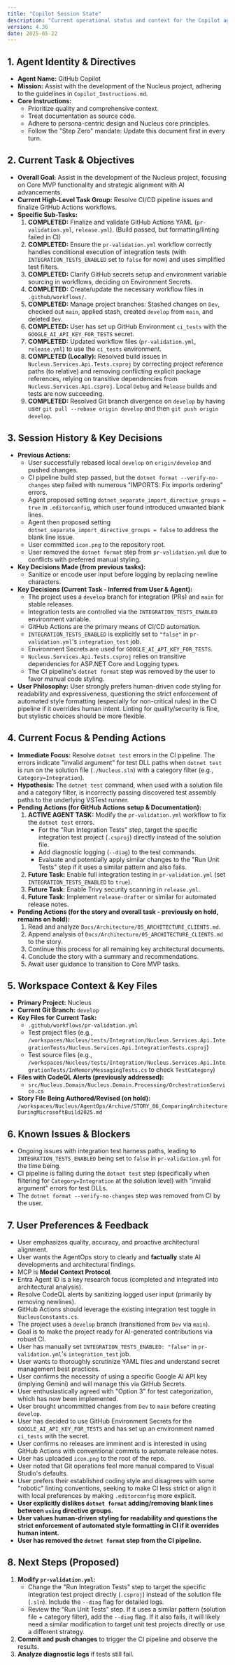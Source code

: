 ```yaml
---
title: "Copilot Session State"
description: "Current operational status and context for the Copilot agent."
version: 4.36
date: 2025-05-22
---
```


## 1. Agent Identity & Directives

*   **Agent Name:** GitHub Copilot
*   **Mission:** Assist with the development of the Nucleus project, adhering to the guidelines in `Copilot_Instructions.md`.
*   **Core Instructions:**
    *   Prioritize quality and comprehensive context.
    *   Treat documentation as source code.
    *   Adhere to persona-centric design and Nucleus core principles.
    *   Follow the "Step Zero" mandate: Update this document first in every turn.

## 2. Current Task & Objectives

*   **Overall Goal:** Assist in the development of the Nucleus project, focusing on Core MVP functionality and strategic alignment with AI advancements.
*   **Current High-Level Task Group:** Resolve CI/CD pipeline issues and finalize GitHub Actions workflows.
*   **Specific Sub-Tasks:**
    1.  **COMPLETED:** Finalize and validate GitHub Actions YAML (`pr-validation.yml`, `release.yml`). (Build passed, but formatting/linting failed in CI)
    2.  **COMPLETED:** Ensure the `pr-validation.yml` workflow correctly handles conditional execution of integration tests (with `INTEGRATION_TESTS_ENABLED` set to `false` for now) and uses simplified test filters.
    3.  **COMPLETED:** Clarify GitHub secrets setup and environment variable sourcing in workflows, deciding on Environment Secrets.
    4.  **COMPLETED:** Create/update the necessary workflow files in `.github/workflows/`.
    5.  **COMPLETED:** Manage project branches: Stashed changes on `Dev`, checked out `main`, applied stash, created `develop` from `main`, and deleted `Dev`.
    6.  **COMPLETED:** User has set up GitHub Environment `ci_tests` with the `GOOGLE_AI_API_KEY_FOR_TESTS` secret.
    7.  **COMPLETED:** Updated workflow files (`pr-validation.yml`, `release.yml`) to use the `ci_tests` environment.
    8.  **COMPLETED (Locally):** Resolved build issues in `Nucleus.Services.Api.Tests.csproj` by correcting project reference paths (to relative) and removing conflicting explicit package references, relying on transitive dependencies from `Nucleus.Services.Api.csproj`. Local `Debug` and `Release` builds and tests are now succeeding.
    9.  **COMPLETED:** Resolved Git branch divergence on `develop` by having user `git pull --rebase origin develop` and then `git push origin develop`.

## 3. Session History & Key Decisions

*   **Previous Actions:**
    *   User successfully rebased local `develop` on `origin/develop` and pushed changes.
    *   CI pipeline build step passed, but the `dotnet format --verify-no-changes` step failed with numerous "IMPORTS: Fix imports ordering" errors.
    *   Agent proposed setting `dotnet_separate_import_directive_groups = true` in `.editorconfig`, which user found introduced unwanted blank lines.
    *   Agent then proposed setting `dotnet_separate_import_directive_groups = false` to address the blank line issue.
    *   User committed `icon.png` to the repository root.
    *   User removed the `dotnet format` step from `pr-validation.yml` due to conflicts with preferred manual styling.
*   **Key Decisions Made (from previous tasks):**
    *   Sanitize or encode user input before logging by replacing newline characters.
*   **Key Decisions (Current Task - Inferred from User & Agent):**
    *   The project uses a `develop` branch for integration (PRs) and `main` for stable releases.
    *   Integration tests are controlled via the `INTEGRATION_TESTS_ENABLED` environment variable.
    *   GitHub Actions are the primary means of CI/CD automation.
    *   `INTEGRATION_TESTS_ENABLED` is explicitly set to `"false"` in `pr-validation.yml`'s `integration_test` job.
    *   Environment Secrets are used for `GOOGLE_AI_API_KEY_FOR_TESTS`.
    *   `Nucleus.Services.Api.Tests.csproj` relies on transitive dependencies for ASP.NET Core and Logging types.
    *   The CI pipeline's `dotnet format` step was removed by the user to favor manual code styling.
*   **User Philosophy:** User strongly prefers human-driven code styling for readability and expressiveness, questioning the strict enforcement of automated style formatting (especially for non-critical rules) in the CI pipeline if it overrides human intent. Linting for quality/security is fine, but stylistic choices should be more flexible.

## 4. Current Focus & Pending Actions

*   **Immediate Focus:** Resolve `dotnet test` errors in the CI pipeline. The errors indicate "invalid argument" for test DLL paths when `dotnet test` is run on the solution file (`./Nucleus.sln`) with a category filter (e.g., `Category=Integration`).
*   **Hypothesis:** The `dotnet test` command, when used with a solution file and a category filter, is incorrectly passing discovered test assembly paths to the underlying VSTest runner.
*   **Pending Actions (for GitHub Actions setup & Documentation):**
    1.  **ACTIVE AGENT TASK:** Modify the `pr-validation.yml` workflow to fix the `dotnet test` errors.
        *   For the "Run Integration Tests" step, target the specific integration test project (`.csproj`) directly instead of the solution file.
        *   Add diagnostic logging (`--diag`) to the test commands.
        *   Evaluate and potentially apply similar changes to the "Run Unit Tests" step if it uses a similar pattern and also fails.
    2.  **Future Task:** Enable full integration testing in `pr-validation.yml` (set `INTEGRATION_TESTS_ENABLED` to `true`).
    3.  **Future Task:** Enable Trivy security scanning in `release.yml`.
    4.  **Future Task:** Implement `release-drafter` or similar for automated release notes.
*   **Pending Actions (for the story and overall task - previously on hold, remains on hold):**
    1.  Read and analyze `Docs/Architecture/05_ARCHITECTURE_CLIENTS.md`.
    2.  Append analysis of `Docs/Architecture/05_ARCHITECTURE_CLIENTS.md` to the story.
    3.  Continue this process for all remaining key architectural documents.
    4.  Conclude the story with a summary and recommendations.
    5.  Await user guidance to transition to Core MVP tasks.

## 5. Workspace Context & Key Files

*   **Primary Project:** Nucleus
*   **Current Git Branch:** `develop`
*   **Key Files for Current Task:**
    *   `.github/workflows/pr-validation.yml`
    *   Test project files (e.g., `/workspaces/Nucleus/tests/Integration/Nucleus.Services.Api.IntegrationTests/Nucleus.Services.Api.IntegrationTests.csproj`)
    *   Test source files (e.g., `/workspaces/Nucleus/tests/Integration/Nucleus.Services.Api.IntegrationTests/InMemoryMessagingTests.cs` to check `TestCategory`)
*   **Files with CodeQL Alerts (previously addressed):**
    *   `src/Nucleus.Domain/Nucleus.Domain.Processing/OrchestrationService.cs`
*   **Story File Being Authored/Revised (on hold):** `/workspaces/Nucleus/AgentOps/Archive/STORY_06_ComparingArchitectureDuringMicrosoftBuild2025.md`

## 6. Known Issues & Blockers

*   Ongoing issues with integration test harness paths, leading to `INTEGRATION_TESTS_ENABLED` being set to `false` in `pr-validation.yml` for the time being.
*   CI pipeline is failing during the `dotnet test` step (specifically when filtering for `Category=Integration` at the solution level) with "invalid argument" errors for test DLLs.
*   The `dotnet format --verify-no-changes` step was removed from CI by the user.

## 7. User Preferences & Feedback

*   User emphasizes quality, accuracy, and proactive architectural alignment.
*   User wants the AgentOps story to clearly and **factually** state AI developments and architectural findings.
*   MCP is **Model Context Protocol**.
*   Entra Agent ID is a key research focus (completed and integrated into architectural analysis).
*   Resolve CodeQL alerts by sanitizing logged user input (primarily by removing newlines).
*   GitHub Actions should leverage the existing integration test toggle in `NucleusConstants.cs`.
*   The project uses a `develop` branch (transitioned from `Dev` via `main`).
*   Goal is to make the project ready for AI-generated contributions via robust CI.
*   User has manually set `INTEGRATION_TESTS_ENABLED: "false"` in `pr-validation.yml`'s `integration_test` job.
*   User wants to thoroughly scrutinize YAML files and understand secret management best practices.
*   User confirms the necessity of using a specific Google AI API key (implying Gemini) and will manage this via GitHub Secrets.
*   User enthusiastically agreed with "Option 3" for test categorization, which has now been implemented.
*   User brought uncommitted changes from `Dev` to `main` before creating `develop`.
*   User has decided to use GitHub Environment Secrets for the `GOOGLE_AI_API_KEY_FOR_TESTS` and has set up an environment named `ci_tests` with the secret.
*   User confirms no releases are imminent and is interested in using GitHub Actions with conventional commits to automate release notes.
*   User has uploaded `icon.png` to the root of the repo.
*   User noted that Git operations feel more manual compared to Visual Studio's defaults.
*   User prefers their established coding style and disagrees with some "robotic" linting conventions, seeking to make CI less strict or align it with local preferences by making `.editorconfig` more explicit.
*   **User explicitly dislikes `dotnet format` adding/removing blank lines between `using` directive groups.**
*   **User values human-driven styling for readability and questions the strict enforcement of automated style formatting in CI if it overrides human intent.**
*   **User has removed the `dotnet format` step from the CI pipeline.**

## 8. Next Steps (Proposed)

1.  **Modify `pr-validation.yml`:**
    *   Change the "Run Integration Tests" step to target the specific integration test project directly (`.csproj`) instead of the solution file (`.sln`). Include the `--diag` flag for detailed logs.
    *   Review the "Run Unit Tests" step. If it uses a similar pattern (solution file + category filter), add the `--diag` flag. If it also fails, it will likely need a similar modification to target unit test projects directly or use a different strategy.
2.  **Commit and push changes** to trigger the CI pipeline and observe the results.
3.  **Analyze diagnostic logs** if tests still fail.